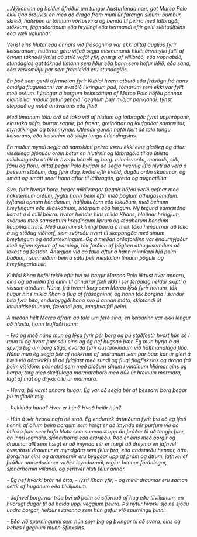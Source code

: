 <i>...Nýkominn og heldur ófróður um tungur Austurlanda nær, gat Marco Polo ekki tjáð örðuvísi en með að draga fram muni úr farangri sínum: bumbur, skreið, hálsmen úr tönnum vörtusvína og benda til þeirra með látbrágði, stökkum, fagnaðarópum eða hryllingi eða hermandi eftir gelti sléttuúlfsins eða væli uglunnar.</i>

<i>Vensl eins hlutar eða annars við frásögnina var ekki alltaf augljós fyrir keisaranum; hlutirnar gátu viljað segja mismunandi hluti: örvahylki fullt af örvum táknaði ýmist að stríð vofði yfir, gnægt af villibráð, eða vopnabúð; stundaglas gat táknað tímann sem líður eða þann sem hefur liðið, eða sand, eða verksmiðju þar sem framleidd eru stundaglös.</i>

<i>En það sem gerði dýrmætan fyrir Kublai hvern atburð eða frásögn frá hans ómálga flugumanni var svæðið í kringum það, tómarúm sem ekki var fyllt með orðum. Lýsingar á borgum heimsóttum af Marco Polo höfðu þennan eiginleika: maður getur gengið í gegnum þær miðjar þenkjandi, týnst, stoppað og notið andvarans eða flúið.</i>

<i>Með tímanum tóku orð að taka við af hlutum og látbragði: fyrst upphrópanir, einstaka nöfn, þurrar sagnir, þá frasar, greinóttar og laufgaðar samræður, myndlíkingar og táknmyndir. Útlendingurinn hafði lært að tala tungu keisarans, eða keisarinn að skilja tungu útlendingsins.</i>

<i>En maður myndi segja að samskipti þeirra væru ekki eins glaðleg og áður: vissulega þjónuðu orðin betur en hlutirnir og látbragðið til að útlista mikilvægustu atriði úr hverju héraði og borg: minnisvarða, markaði, siði, fánu og flóru, alltaf þegar Polo byrjaði að segja hvernig lífið hlyti að vera á þessum stöðum, dag fyrir dag, kvöld eftir kvöld, dugðu orðin skammar, og smátt og smátt sneri hann aftur til látbragðs, gretta og augnatillita.</i>

<i>Svo, fyrir hverja borg, þegar mikilvægar fregnir höfðu verið gefnar með nákvæmum orðum, fygldi hann þeim eftir með þöglum athugasemdum. lyftandi opnum höndunum, hálflokuðum eða lokuðum, með beinum hreyfingum eða skáskotnum, snörpum eða hægum. Ný tegund samræðna komst á á milli þeirra: hvítar hendur hins mikla Khans, hlaðnar hringjum, svöruðu með samsettum hreyfingum liprum og æðaberum höndum kaupmannsins. Með auknum skilningi þeirra á milli, tóku hendurnar að taka á sig stöðug viðhorf, sem svöruðu hvert til skapbrigða með sínum breytingum og endurtekningum. Og á meðan orðaforðinn var endurnýjaður með nýjum sýnum af varningi, tók forðinn af þöglum athugasemdum að lokast og festast. Ánægjan við að falla aftur á hann minnkaði hjá þeim báðum, í samræðum þeirra sátu þeir mestallan tímann þögulir og hreyfingarlausir.</i>

<i>
Kublai Khan hafði tekið eftir því að borgir Marcos Polo líktust hver annarri, eins og að leiðin frá einni til annarrar fæli ekki í sér ferðalag heldur skipti á vissum atriðum. Núna, frá hverri borg sem Marco lýsti fyrir honum, tók hugur hins mikla Khan á flug af frásögninni, og hann tók borgina í sundur bita fyrir bita, endurbyggði hana svo á annan máta, skiptandi út innihaldsefnunum, færandi þau, ranghvolfdi þeim.</i>

<i>Á meðan hélt Marco áfram að tala um ferð sína, en keisarinn var ekki lengur að hlusta, hann truflaði hann:</i>

<i>- Frá og með núna mun ég lýsa fyrir þér borg og þú staðfestir hvort hún sé í raun til og hvort þær séu eins og ég hef hugsað þær. Ég mun byrja á að spyrja þig um borg stiga, óvarða fyrir austanvindum við hálfmánalaga flóa. Núna mun ég segja þér af nokkrum af undrunum sem þar búa: kar úr gleri á hæð við dómkirkju til að fylgjast með sundi og flugi flugfisksins og draga frá þeim vísidóm; pálmatré sem með blöðum sínum í vindinum hljómar eins og harpa; torg með skeifulaga marmaraborð með dúk úr hreinum marmara, lagt af mat og drykk öllu úr marmara.</i>

<i>- Herra, þú varst annars hugar. Ég var að segja þér af þessarri borg þegar þú truflaðir mig.</i>

<i>- Þekkirðu hana? Hvar er hún? Hvað heitir hún?</i>

<i>- Hún á sér hvorki nafn né stað. Ég endurtek ástæðuna fyrir því að ég lýsti henni: af öllum þeim borgum sem hægt er að ímynda sér þurfum við að útiloka þær sem hafa hluta sem summast upp án þráðar til að tengja þær, án innri lögmála, sjónarhorns eða orðræðu. Það er eins með borgir og drauma: allt sem hægt er að ímynda sér er hægt að dreyma en jafnvel óvæntasti draumur er myndgáta sem felur þrá, eða andstæðu hennar, ótta. Borgirnar eins og draumarnir eru byggðar upp af þrám og áttum, jafnvel ef þráður umræðurinnar virðist leyndarmál, reglur hennar fáránlegar, sjónarhornin villandi, og sérhver hluti felur annar.</i>

<i>- Ég hef hvorki þrár né ótta, - lýsti Khan yfir, - og mínir draumar eru saman settir af huganum eða tilviljunum.</i>

<i>- Jafnvel borgirnar trúa því að þeim sé stjórnað af hug eða tilviljunum, en hvorugt dugar til að halda uppi veggjum þeirra. Þú nýtur hvorki sjö né sjötíu undra borgar, heldur svaranna sem hún gefur við spurningu þinni.</i>

<i>- Eða við spurningunni sem hún spyr þig og þvingar til að svara, eins og Þebes í gegnum munn Sfinxsins.</i>










